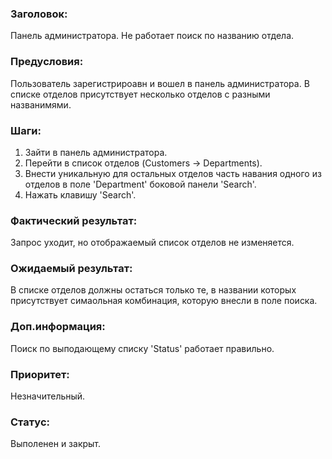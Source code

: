 ### Заголовок: 
Панель администратора. Не работает поиск по названию отдела.

### Предусловия: 
Пользователь зарегистрироавн и вошел в панель администратора. В списке отделов присутствует несколько отделов с разными названимями.

### Шаги:
1. Зайти в панель администратора.
2. Перейти в список отделов (Customers -> Departments).
3. Внести уникальную для остальных отделов часть навания одного из отделов в поле 'Department' боковой панели 'Search'.
4. Нажать клавишу 'Search'.

### Фактический результат: 
Запрос уходит, но отображаемый список отделов не изменяется.

### Ожидаемый результат:
В списке отделов должны остаться только те, в названии которых присутствует симаольная комбинация, которую внесли в поле поиска.

### Доп.информация:
Поиск по выподающему списку 'Status' работает правильно.

### Приоритет: 
Незначительный.

### Статус:
Выполенен и закрыт.